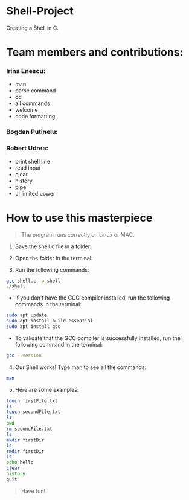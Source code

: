 # Shell-Project
Creating a Shell in C.

# Team members and contributions:
### Irina Enescu:
- man
- parse command 
- cd
- all commands 
- welcome
- code formatting
### Bogdan Putinelu:

### Robert Udrea:
- print shell line
- read input
- clear
- history
- pipe
- unlimited power

# How to use this masterpiece
> The program runs correctly on Linux or MAC.
1. Save the shell.c file in a folder.

2. Open the folder in the terminal.

3. Run the following commands:
```sh
gcc shell.c -o shell
./shell
```
- If you don't have the GCC compiler installed, run the following commands in the terminal:
```sh
sudo apt update
sudo apt install build-essential
sudo apt install gcc
```
- To validate that the GCC compiler is successfully installed, run the following command in the terminal:
```sh
gcc --version
```

4. Our Shell works! Type man to see all the commands:
```sh
man
```

5. Here are some examples:
```sh
touch firstFile.txt
ls
touch secondFile.txt
ls
pwd
rm secondFile.txt
ls
mkdir firstDir
ls
rmdir firstDir
ls
echo hello
clear
history
quit
```
> Have fun!
